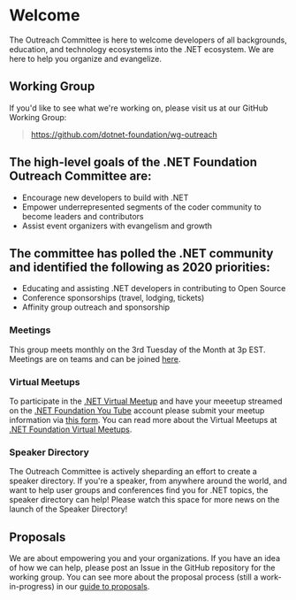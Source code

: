 # Welcome 
The Outreach Committee is here to welcome developers of all backgrounds, education, and technology ecosystems into the .NET ecosystem. We are here to help you organize and evangelize. 

## Working Group
If you'd like to see what we're working on, please visit us at our GitHub Working Group:

> https://github.com/dotnet-foundation/wg-outreach

## The  high-level goals of the .NET Foundation Outreach Committee are:
- Encourage new developers to build with .NET
- Empower underrepresented segments of the coder community to become leaders and contributors
- Assist event organizers with evangelism and growth

## The committee has polled the .NET community and identified the following as 2020 priorities:
- Educating and assisting .NET developers in contributing to Open Source
- Conference sponsorships (travel, lodging, tickets)
- Affinity group outreach and sponsorship

### Meetings
This group meets monthly on the 3rd Tuesday of the Month at 3p EST. Meetings are on teams and can be joined [here](https://teams.microsoft.com/l/meetup-join/19%3ameeting_OWFiZTQ0NTAtMmE0OS00NTdiLWIzODAtZjk0YjcwM2Y4MGQ0%40thread.v2/0?context=%7b%22Tid%22%3a%2216076fdc-fcc1-4a15-b1ca-32c9a255900e%22%2c%22Oid%22%3a%223ab57283-2fae-42fe-b673-fa33c1e6e46a%22%7d). 

### Virtual Meetups
To participate in the [.NET Virtual Meetup](https://www.meetup.com/dotnet-virtual-user-group/) and have your meeetup streamed on the [.NET Foundation You Tube](https://www.youtube.com/channel/UCiaZbznpWV1o-KLxj8zqR6A) account please submit your meetup information via [this form](https://bit.ly/2OohRR2). You can read more about the Virtual Meetups at [.NET Foundation Virtual Meetups](/community/virtual-user-group).

### Speaker Directory
The Outreach Committee is actively sheparding an effort to create a speaker directory. If you're a speaker, from anywhere around the world, and want to help user groups and conferences find you for .NET topics, the speaker directory can help!  Please watch this space for more news on the launch of the Speaker Directory!

## Proposals
We are about empowering you and your organizations. If you have an idea of how we can help, please post an Issue in the GitHub repository for the working group. You can see more about the proposal process (still a work-in-progress) in our [guide to proposals](https://github.com/dotnet-foundation/wg-outreach/blob/master/proposals.md). 

